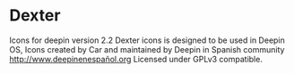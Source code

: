 # Dexter
Icons for deepin version 2.2
Dexter icons is designed to be used in Deepin OS,
Icons created by Car and maintained by Deepin in Spanish community http://www.deepinenespañol.org
Licensed under GPLv3 compatible.
